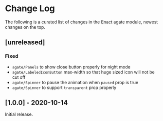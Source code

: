 # Change Log

The following is a curated list of changes in the Enact agate module, newest changes on the top.

## [unreleased]

### Fixed
- `agate/Panels` to show close button properly for night mode
- `agate/LabeledIconButton` max-width so that huge sized icon will not be cut off
- `agate/Spinner` to pause the animation when `paused` prop is true
- `agate/Spinner` to support `transparent` prop properly

## [1.0.0] - 2020-10-14

Initial release.
